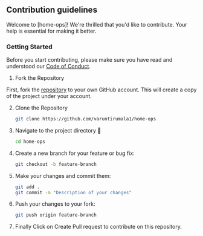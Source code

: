 ## Contribution guidelines

Welcome to [home-ops]! We're thrilled that you'd like to contribute. Your help is essential for making it better.

### Getting Started

Before you start contributing, please make sure you have read and understood our [Code of Conduct](CODE_OF_CONDUCT.md).

1. Fork the Repository

First, fork the [repository](https://github.com/varuntirumala1/home-ops) to your own GitHub account. This will create a copy of the project under your account.

2. Clone the Repository

    ```sh
    git clone https://github.com/varuntirumala1/home-ops
    ```

3. Navigate to the project directory 📁

    ```sh
    cd home-ops
    ```

4. Create a new branch for your feature or bug fix:

    ```sh
    git checkout -b feature-branch
    ```

5. Make your changes and commit them:

    ```sh
    git add .
    git commit -m "Description of your changes"
    ```

6. Push your changes to your fork:

    ```sh
    git push origin feature-branch
    ```

7. Finally Click on Create Pull request to contribute on this repository.
